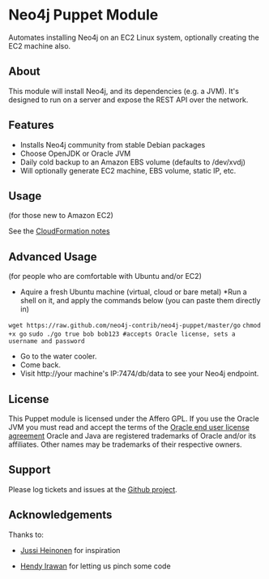 Neo4j Puppet Module
===================

Automates installing Neo4j on an EC2 Linux system, optionally creating the EC2 machine also.

About
-----

This module will install Neo4j, and its dependencies (e.g. a JVM).  It's designed to run on a server and expose the REST
API over the network.

Features
--------

* Installs Neo4j community from stable Debian packages
* Choose OpenJDK or Oracle JVM
* Daily cold backup to an Amazon EBS volume (defaults to /dev/xvdj)
* Will optionally generate EC2 machine, EBS volume, static IP, etc.

Usage
-----
(for those new to Amazon EC2)

See the [CloudFormation notes](https://github.com/neo4j-contrib/neo4j-puppet/blob/master/README.CLOUDFORMATION.md)


Advanced Usage
--------------
(for people who are comfortable with Ubuntu and/or EC2)

* Aquire a fresh Ubuntu machine (virtual, cloud or bare metal)
*Run a shell on it, and apply the commands below (you can paste them directly in)

`wget https://raw.github.com/neo4j-contrib/neo4j-puppet/master/go`
`chmod +x go`
`sudo ./go true bob bob123 #accepts Oracle license, sets a username and password`

* Go to the water cooler.
* Come back.
* Visit http://your machine's IP:7474/db/data to see your Neo4j endpoint.


License
-------
This Puppet module is licensed under the Affero GPL.
If you use the Oracle JVM you must read and accept the terms of the [Oracle end user license agreement](http://www.oracle.com/technetwork/java/javase/terms/license/index.html)
Oracle and Java are registered trademarks of Oracle and/or its affiliates. Other names may be trademarks of their respective owners.


Support
-------

Please log tickets and issues at the [Github project](https://github.com/neo4j-contrib/neo4j-puppet).

Acknowledgements
----------------

Thanks to:

* [Jussi Heinonen](https://github.com/jussiheinonen) for inspiration

* [Hendy Irawan](http://www.hendyirawan.com/) for letting us pinch some code
